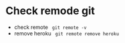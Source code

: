 # Check remode git

- check remote
  <code language="jsx">
  git remote -v
  </code>
- remove heroku
  <code language="jsx">
  git remote remove heroku
  </code>

